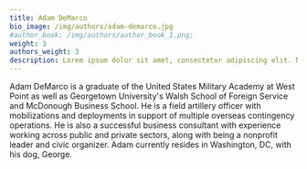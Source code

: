 ```yaml
---
title: Adam DeMarco
bio_image: /img/authors/adam-demarco.jpg
#author_book: /img/authors/author_book_1.png;
weight: 3
authors_weight: 3
description: Lorem ipsum dolor sit amet, consectetur adipiscing elit. Nulla placerat libero sit amet purus posuere, nec efficitur dui pretium. Phasellus non aliquet nisi. Ut cursus, est ac lobortis laoreet, magna dolor commodo tortor, ac fringilla sem metus vitae ligula.
---
```


Adam DeMarco is a graduate of the United States Military Academy at West Point as well as Georgetown University's Walsh School of Foreign Service and McDonough Business School. He is a field artillery officer with mobilizations and deployments in support of multiple overseas contingency operations. He is also a successful business consultant with experience working across public and private sectors, along with being a nonprofit leader and civic organizer. Adam currently resides in Washington, DC, with his dog, George.